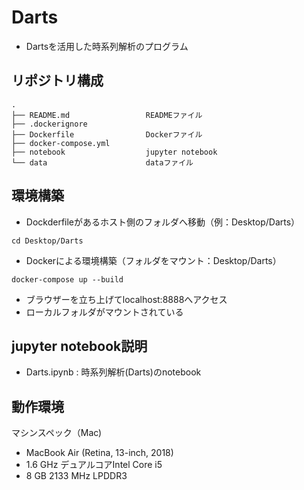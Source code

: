 # Darts
* Dartsを活用した時系列解析のプログラム

## リポジトリ構成
```
.
├── README.md                 READMEファイル
├── .dockerignore        
├── Dockerfile                Dockerファイル
├── docker-compose.yml
├── notebook                  jupyter notebook
└── data                      dataファイル
```

## 環境構築

* Dockderfileがあるホスト側のフォルダへ移動（例：Desktop/Darts）
```
cd Desktop/Darts
```

* Dockerによる環境構築（フォルダをマウント：Desktop/Darts）
```
docker-compose up --build
```

* ブラウザーを立ち上げてlocalhost:8888へアクセス
* ローカルフォルダがマウントされている

## jupyter notebook説明
* Darts.ipynb : 時系列解析(Darts)のnotebook

## 動作環境
マシンスペック（Mac)
- MacBook Air (Retina, 13-inch, 2018)
- 1.6 GHz デュアルコアIntel Core i5
- 8 GB 2133 MHz LPDDR3
